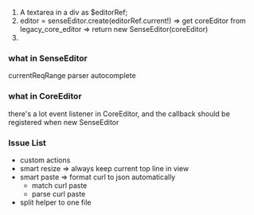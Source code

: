 1. A textarea in a div as \$editorRef;
2. editor = senseEditor.create(editorRef.current!)
   => get coreEditor from legacy_core_editor => return new SenseEditor(coreEditor)
3.

### what in SenseEditor

currentReqRange
parser
autocomplete

### what in CoreEditor

there's a lot event listener in CoreEditor, and the callback should be registered when new SenseEditor

### Issue List

- custom actions
- smart resize => always keep current top line in view
- smart paste => format curl to json automatically
   - match curl paste
   - parse curl paste
- split helper to one file
